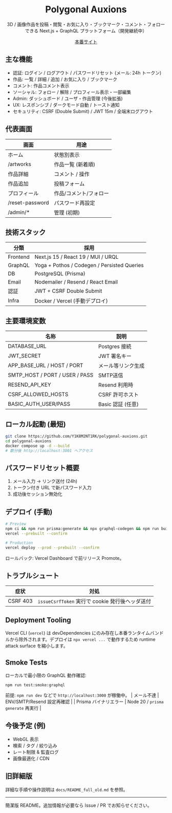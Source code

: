 <div align="center">

# Polygonal Auxions

3D / 画像作品を投稿・閲覧・お気に入り・ブックマーク・コメント・フォローできる Next.js + GraphQL プラットフォーム（開発継続中）

<a href="https://polygonal-auxions.vercel.app" target="_blank">本番サイト</a>

</div>

## 主な機能
- 認証: ログイン / ログアウト / パスワードリセット (メール: 24h トークン)
- 作品: 一覧 / 詳細 / 追加 / お気に入り / ブックマーク
- コメント: 作品コメント表示
- ソーシャル: フォロー / 解除 / プロフィール表示・一部編集
- Admin: ダッシュボード / ユーザ・作品管理 (今後拡張)
- UX: レスポンシブ / ダークモード自動 / トースト通知
- セキュリティ: CSRF (Double Submit) / JWT 15m / 全端末ログアウト

## 代表画面
| 画面 | 用途 |
|------|------|
| ホーム | 状態別表示 |
| /artworks | 作品一覧 (新着順) |
| 作品詳細 | コメント / 操作 |
| 作品追加 | 投稿フォーム |
| プロフィール | 作品/コメント/フォロー |
| /reset-password | パスワード再設定 |
| /admin/* | 管理 (初期) |

## 技術スタック
| 分類 | 採用 |
|------|------|
| Frontend | Next.js 15 / React 19 / MUI / URQL |
| GraphQL | Yoga + Pothos / Codegen / Persisted Queries |
| DB | PostgreSQL (Prisma) |
| Email | Nodemailer / Resend / React Email |
| 認証 | JWT + CSRF Double Submit |
| Infra | Docker / Vercel (手動デプロイ) |

## 主要環境変数
| 名称 | 説明 |
|------|------|
| DATABASE_URL | Postgres 接続 |
| JWT_SECRET | JWT 署名キー |
| APP_BASE_URL / HOST / PORT | メール等リンク生成 |
| SMTP_HOST / PORT / USER / PASS | SMTP送信 |
| RESEND_API_KEY | Resend 利用時 |
| CSRF_ALLOWED_HOSTS | CSRF 許可ホスト |
| BASIC_AUTH_USER/PASS | Basic 認証 (任意) |

## ローカル起動 (最短)
```bash
git clone https://github.com/Y1K8M2NT1RK/polygonal-auxions.git
cd polygonal-auxions
docker compose up -d --build
# 数分後 http://localhost:3001 へアクセス
```

## パスワードリセット概要
1. メール入力 → リンク送付 (24h)
2. トークン付き URL で新パスワード入力
3. 成功後セッション無効化

## デプロイ (手動)
```bash
# Preview
npm ci && npm run prisma:generate && npx graphql-codegen && npm run build
vercel --prebuilt --confirm

# Production
vercel deploy --prod --prebuilt --confirm
```
ロールバック: Vercel Dashboard で前リリース Promote。

## トラブルシュート
| 症状 | 対処 |
|------|------|
| CSRF 403 | `issueCsrfToken` 実行で cookie 発行後ヘッダ送付 | 

## Deployment Tooling
Vercel CLI (`vercel`) は devDependencies にのみ存在し本番ランタイムバンドルから除外されます。デプロイは `npx vercel ...` で動作するため runtime attack surface を縮小します。

## Smoke Tests
ローカルで最小限の GraphQL 動作確認:

```
npm run test:smoke:graphql
```
前提: `npm run dev` などで `http://localhost:3000` が稼働中。
| メール不達 | ENV/SMTP/Resend 設定再確認 |
| Prisma バイナリエラー | Node 20 / `prisma generate` 再実行 |

## 今後予定 (例)
- WebGL 表示
- 検索 / タグ / 絞り込み
- レート制限 & 監査ログ
- 画像最適化 / CDN

## 旧詳細版
詳細な手順や操作説明は `docs/README_full_old.md` を参照。

---
簡潔版 README。追加情報が必要なら Issue / PR でお知らせください。


